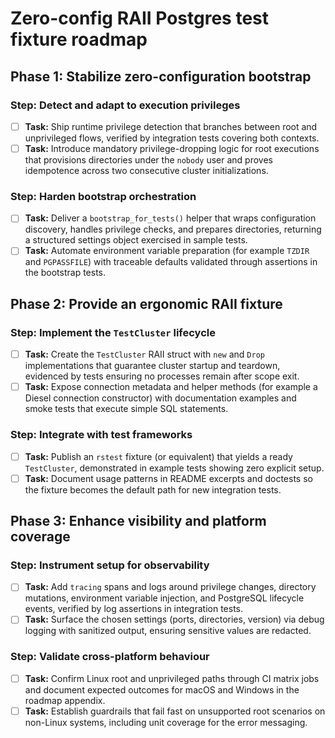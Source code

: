 # Zero-config RAII Postgres test fixture roadmap

## Phase 1: Stabilize zero-configuration bootstrap

### Step: Detect and adapt to execution privileges

- [ ] **Task:** Ship runtime privilege detection that branches between root and
  unprivileged flows, verified by integration tests covering both contexts.
- [ ] **Task:** Introduce mandatory privilege-dropping logic for root executions
  that provisions directories under the `nobody` user and proves idempotence
  across two consecutive cluster initializations.

### Step: Harden bootstrap orchestration

- [ ] **Task:** Deliver a `bootstrap_for_tests()` helper that wraps
  configuration discovery, handles privilege checks, and prepares directories,
  returning a structured settings object exercised in sample tests.
- [ ] **Task:** Automate environment variable preparation (for example `TZDIR`
  and `PGPASSFILE`) with traceable defaults validated through assertions in the
  bootstrap tests.

## Phase 2: Provide an ergonomic RAII fixture

### Step: Implement the `TestCluster` lifecycle

- [ ] **Task:** Create the `TestCluster` RAII struct with `new` and `Drop`
  implementations that guarantee cluster startup and teardown, evidenced by
  tests ensuring no processes remain after scope exit.
- [ ] **Task:** Expose connection metadata and helper methods (for example a
  Diesel connection constructor) with documentation examples and smoke tests
  that execute simple SQL statements.

### Step: Integrate with test frameworks

- [ ] **Task:** Publish an `rstest` fixture (or equivalent) that yields a ready
  `TestCluster`, demonstrated in example tests showing zero explicit setup.
- [ ] **Task:** Document usage patterns in README excerpts and doctests so the
  fixture becomes the default path for new integration tests.

## Phase 3: Enhance visibility and platform coverage

### Step: Instrument setup for observability

- [ ] **Task:** Add `tracing` spans and logs around privilege changes, directory
  mutations, environment variable injection, and PostgreSQL lifecycle events,
  verified by log assertions in integration tests.
- [ ] **Task:** Surface the chosen settings (ports, directories, version) via
  debug logging with sanitized output, ensuring sensitive values are redacted.

### Step: Validate cross-platform behaviour

- [ ] **Task:** Confirm Linux root and unprivileged paths through CI matrix
  jobs and document expected outcomes for macOS and Windows in the roadmap
  appendix.
- [ ] **Task:** Establish guardrails that fail fast on unsupported root
  scenarios on non-Linux systems, including unit coverage for the error
  messaging.
